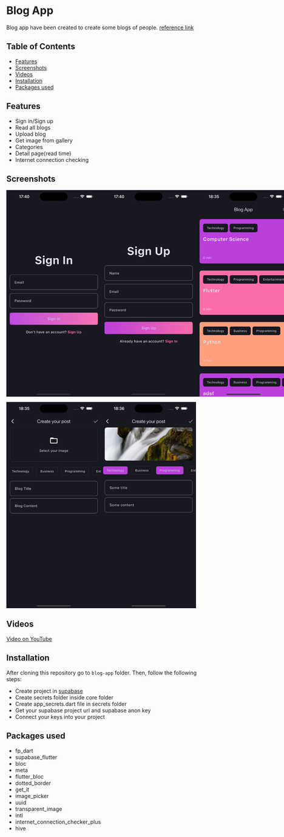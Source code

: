 # Blog App

Blog app have been created to create some blogs of people.
[reference link](https://www.youtube.com/watch?v=ELFORM9fmss&list=PLlzmAWV2yTgCjoZNF3hLX3puYJir9vSQO)

## Table of Contents

- [Features](#features)
- [Screenshots](#screenshots)
- [Videos](#videos)
- [Installation](#installation)
- [Packages used](#packages-used)

## Features

- Sign in/Sign up
- Read all blogs
- Upload blog
- Get image from gallery
- Categories
- Detail page(read time)
- Internet connection checking

## Screenshots

<p style="display: flex;">
  <img src="screenshots/screenshot_sign_in_page.png" alt="Sign in" width="250"/>
  <img src="screenshots/screenshot_sign_up_page.png" alt="Sign up" width="250"/>
  <img src="screenshots/screenshot_home_page.png" alt="Home page" width="250"/>
</p>

<p style="display: flex;">
  <img src="screenshots/screenshot_create_blog_page.png" alt="Blog page" width="250"/>
  <img src="screenshots/screenshot_create_blog_page_2.png" alt="Blog page 2" width="250"/>
</p>

## Videos

[Video on YouTube](https://youtu.be/CDTkN01vKhM)

## Installation

After cloning this repository go to `blog-app` folder. Then, follow the following steps:

- Create project in [supabase](https://supabase.com)
- Create secrets folder inside core folder
- Create app_secrets.dart file in secrets folder
- Get your supabase project url and supabase anon key
- Connect your keys into your project

## Packages used

- fp_dart
- supabase_flutter
- bloc
- meta
- flutter_bloc
- dotted_border
- get_it
- image_picker
- uuid
- transparent_image
- intl
- internet_connection_checker_plus
- hive
